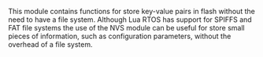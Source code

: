 This module contains functions for store key-value pairs in flash without the need to have a file system. Although Lua RTOS has support for SPIFFS and FAT file systems the use of the NVS module can be useful for store small pieces of information, such as configuration parameters, without the overhead of a file system.
